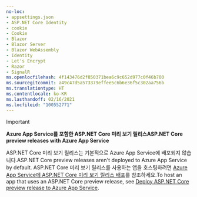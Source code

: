 ```yaml
---
no-loc:
- appsettings.json
- ASP.NET Core Identity
- cookie
- Cookie
- Blazor
- Blazor Server
- Blazor WebAssembly
- Identity
- Let's Encrypt
- Razor
- SignalR
ms.openlocfilehash: 4f143476d2f850371bea6c9c652d977c0f46b700
ms.sourcegitcommit: a49c47d5a573379effee5c6b6e36f5c302aa756b
ms.translationtype: HT
ms.contentlocale: ko-KR
ms.lasthandoff: 02/16/2021
ms.locfileid: "100552771"
---
```

> [!IMPORTANT]
> <span data-ttu-id="f9605-101">**Azure App Service를 포함한 ASP.NET Core 미리 보기 릴리스**</span><span class="sxs-lookup"><span data-stu-id="f9605-101">**ASP.NET Core preview releases with Azure App Service**</span></span>
>
> <span data-ttu-id="f9605-102">ASP.NET Core 미리 보기 릴리스는 기본적으로 Azure App Service에 배포되지 않습니다.</span><span class="sxs-lookup"><span data-stu-id="f9605-102">ASP.NET Core preview releases aren't deployed to Azure App Service by default.</span></span> <span data-ttu-id="f9605-103">ASP.NET Core 미리 보기 릴리스를 사용하는 앱을 호스팅하려면 [Azure App Service에 ASP.NET Core 미리 보기 릴리스 배포](xref:host-and-deploy/azure-apps/index#deploy-aspnet-core-preview-release-to-azure-app-service)를 참조하세요.</span><span class="sxs-lookup"><span data-stu-id="f9605-103">To host an app that uses an ASP.NET Core preview release, see [Deploy ASP.NET Core preview release to Azure App Service](xref:host-and-deploy/azure-apps/index#deploy-aspnet-core-preview-release-to-azure-app-service).</span></span>
<!-- 
> [!IMPORTANT]
> **ASP.NET Core 3.0 with Azure App Service**
>
> ASP.NET Core 3.0 has not yet been deployed to Azure App Service. We hope to provide ASP.NET Core 3 on Azure App Service soon. To host an app that uses an ASP.NET Core 3.0:

* Treat ASP.NET Core 3.0 like a preview release for Azure App Service deployment.
* See [Deploy ASP.NET Core preview release to Azure App Service](xref:host-and-deploy/azure-apps/index#deploy-aspnet-core-preview-release-to-azure-app-service).
-->
